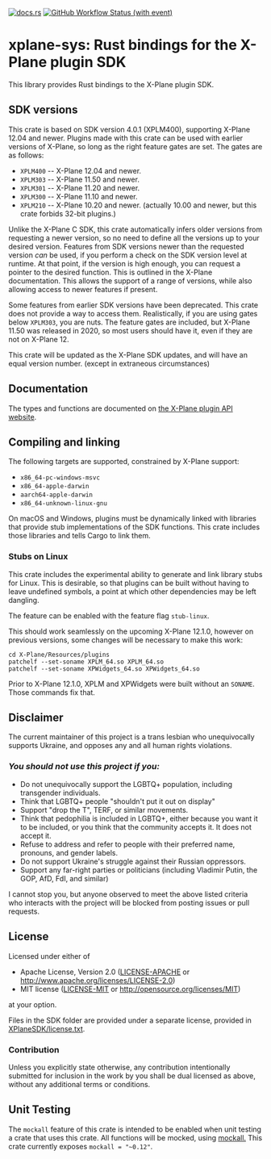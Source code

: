 <!--
SPDX-FileCopyrightText: 2024 Julia DeMille <me@jdemille.com

SPDX-License-Identifier: Apache-2.0 OR MIT
-->

[![docs.rs](https://img.shields.io/docsrs/xplane-sys)](https://docs.rs/xplane-sys) [![GitHub Workflow Status (with event)](https://img.shields.io/github/actions/workflow/status/judemille/xplane-sys/rust.yml)](https://github.com/judemille/xplane-sys/actions)

# xplane-sys: Rust bindings for the X-Plane plugin SDK

This library provides Rust bindings to the X-Plane plugin SDK.

## SDK versions

This crate is based on SDK version 4.0.1 (XPLM400), supporting X-Plane 12.04 and newer. Plugins made with this crate
can be used with earlier versions of X-Plane, so long as the right feature gates are set. The gates are as follows:

- `XPLM400` -- X-Plane 12.04 and newer.
- `XPLM303` -- X-Plane 11.50 and newer.
- `XPLM301` -- X-Plane 11.20 and newer.
- `XPLM300` -- X-Plane 11.10 and newer.
- `XPLM210` -- X-Plane 10.20 and newer. (actually 10.00 and newer, but this crate forbids 32-bit plugins.)

Unlike the X-Plane C SDK, this crate automatically infers older versions from requesting a newer version, so no need
to define all the versions up to your desired version. Features from SDK versions newer than the requested version *can*
be used, if you perform a check on the SDK version level at runtime. At that point, if the version is high enough,
you can request a pointer to the desired function. This is outlined in the X-Plane documentation. This allows the
support of a range of versions, while also allowing access to newer features if present.

Some features from earlier SDK versions have been deprecated. This crate does not provide a way to access them.
Realistically, if you are using gates below `XPLM303`, you are nuts. The feature gates are included, but X-Plane 11.50
was released in 2020, so most users should have it, even if they are not on X-Plane 12.

This crate will be updated as the X-Plane SDK updates, and will have an equal version number. (except in extraneous circumstances)

## Documentation

The types and functions are documented on [the X-Plane plugin API website](http://developer.x-plane.com/sdk/).

## Compiling and linking

The following targets are supported, constrained by X-Plane support:
- `x86_64-pc-windows-msvc`
- `x86_64-apple-darwin`
- `aarch64-apple-darwin`
- `x86_64-unknown-linux-gnu`

On macOS and Windows, plugins must be dynamically linked with libraries that
provide stub implementations of the SDK functions. This crate includes those
libraries and tells Cargo to link them.

### Stubs on Linux

This crate includes the experimental ability to generate and link library stubs for
Linux. This is desirable, so that plugins can be built without having to leave
undefined symbols, a point at which other dependencies may be left dangling.

The feature can be enabled with the feature flag `stub-linux`.

This should work seamlessly on the upcoming X-Plane 12.1.0, however on previous
versions, some changes will be necessary to make this work:

``` shell
cd X-Plane/Resources/plugins
patchelf --set-soname XPLM_64.so XPLM_64.so
patchelf --set-soname XPWidgets_64.so XPWidgets_64.so
```

Prior to X-Plane 12.1.0, XPLM and XPWidgets were built without an `SONAME`. Those
commands fix that.

## Disclaimer

The current maintainer of this project is a trans lesbian who unequivocally supports Ukraine,
and opposes any and all human rights violations.

### *You should not use this project if you:*

- Do not unequivocally support the LGBTQ+ population, including transgender individuals.
- Think that LGBTQ+ people "shouldn't put it out on display"
- Support "drop the T", TERF, or similar movements.
- Think that pedophilia is included in LGBTQ+, either because you want it to be included, or you think
  that the community accepts it. It does not accept it.
- Refuse to address and refer to people with their preferred name, pronouns, and gender labels.
- Do not support Ukraine's struggle against their Russian oppressors.
- Support any far-right parties or politicians (including Vladimir Putin, the GOP, AfD, FdI, and similar)

I cannot stop you, but anyone observed to meet the above listed criteria who interacts with the project
will be blocked from posting issues or pull requests.

## License

Licensed under either of

- Apache License, Version 2.0 ([LICENSE-APACHE](licenses/Apache-2.0.txt) or <http://www.apache.org/licenses/LICENSE-2.0>)
- MIT license ([LICENSE-MIT](licenses/MIT.txt) or <http://opensource.org/licenses/MIT>)

at your option.

Files in the SDK folder are provided under a separate license, provided in
[XPlaneSDK/license.txt](XPlaneSDK/license.txt).

### Contribution

Unless you explicitly state otherwise, any contribution intentionally submitted
for inclusion in the work by you shall be dual licensed as above, without any
additional terms or conditions.

## Unit Testing

The `mockall` feature of this crate is intended to be enabled when unit testing a crate that uses this crate.
All functions will be mocked, using [mockall.](https://github.com/asomers/mockall) This crate currently exposes
`mockall = "~0.12"`.
